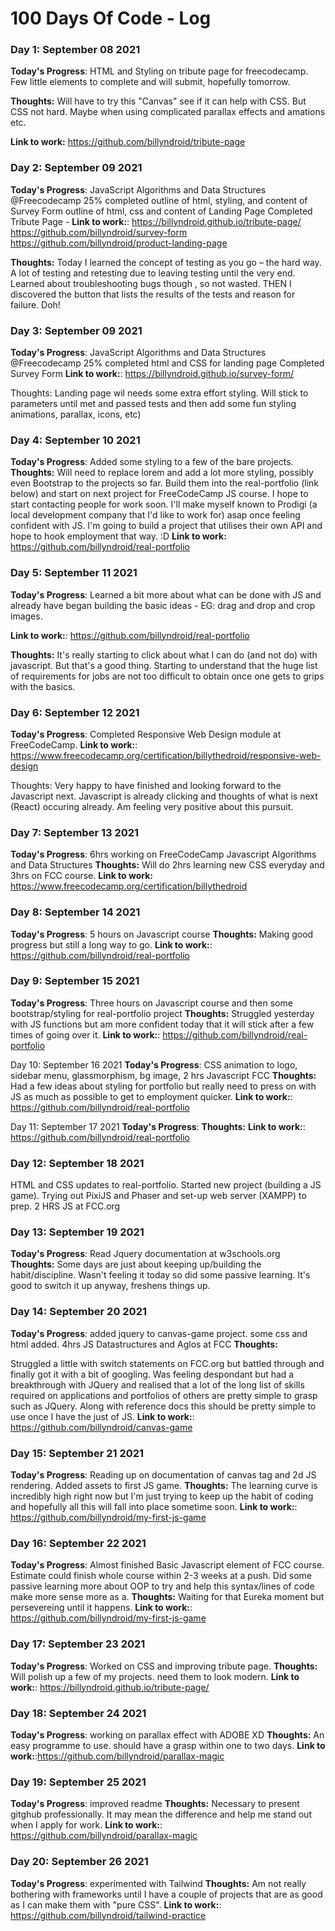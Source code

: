 # 100 Days Of Code - Log

### Day 1: September 08 2021 

**Today's Progress**: HTML and Styling on tribute page for freecodecamp. Few little elements to complete and will submit, hopefully tomorrow.

**Thoughts:** Will have to try this "Canvas" see if it can help with CSS. But CSS not hard. Maybe when using complicated parallax effects and amations etc. 

**Link to work:** https://github.com/billyndroid/tribute-page

### Day 2: September 09 2021 

**Today's Progress**: 
JavaScript Algorithms and Data Structures @Freecodecamp 25% completed
outline of html, styling, and content of Survey Form
outline of html, css and content of Landing Page
Completed Tribute Page - 
**Link to work:**: https://billyndroid.github.io/tribute-page/ https://github.com/billyndroid/survey-form https://github.com/billyndroid/product-landing-page

**Thoughts:** Today I learned the concept of testing as you go – the hard way. A lot of testing and retesting due to leaving testing until the very end. Learned about troubleshooting bugs though , so not wasted. THEN I discovered the button that lists the results of the tests and reason for failure. Doh! 

### Day 3: September 09 2021 

**Today's Progress**: 
JavaScript Algorithms and Data Structures @Freecodecamp 25% completed
html and CSS for landing page
Completed Survey Form
**Link to work:**: https://billyndroid.github.io/survey-form/

Thoughts: Landing page wil needs some extra effort styling. Will stick to parameters until met and passed tests and then add some fun styling animations, parallax, icons, etc)

### Day 4: September 10 2021 
**Today's Progress**: Added some styling to a few of the bare projects. 
**Thoughts:** Will need to replace lorem and add a lot more styling, possibly even Bootstrap to the projects so far. Build them into the real-portfolio (link below) and start on next project for FreeCodeCamp JS course. I hope to start contacting people for work soon. I'll make myself known to Prodigi (a local development company that I'd like to work for) asap once feeling confident with JS. I'm going to build a project that utilises their own API and hope to hook employment that way. :D
**Link to work:** https://github.com/billyndroid/real-portfolio 

### Day 5: September 11 2021 

**Today's Progress**: 
Learned a bit more about what can be done with JS and already have began building the basic ideas - EG: drag and drop and crop images.

**Link to work:**: https://github.com/billyndroid/real-portfolio

**Thoughts:** It's really starting to click about what I can do (and not do) with javascript. But that's a good thing. Starting to understand that the huge list of requirements for jobs are not too difficult to obtain once one gets to grips with the basics. 

### Day 6: September 12 2021 

**Today's Progress**: 
Completed Responsive Web Design module at FreeCodeCamp.
**Link to work:**: https://www.freecodecamp.org/certification/billythedroid/responsive-web-design

Thoughts: Very happy to have finished and looking forward to the Javascript next. Javascript is already clicking and thoughts of what is next (React) occuring already. Am feeling very positive about this pursuit.

### Day 7: September 13 2021 
**Today's Progress**: 6hrs working on FreeCodeCamp Javascript Algorithms and Data Structures
**Thoughts:** Will do 2hrs learning new CSS everyday and 3hrs on FCC course.
**Link to work:** https://www.freecodecamp.org/certification/billythedroid

### Day 8: September 14 2021 
**Today's Progress**: 5 hours on Javascript course
**Thoughts:** Making good progress but still a long way to go. 
**Link to work:**: https://github.com/billyndroid/real-portfolio

### Day 9: September 15 2021 
**Today's Progress**: Three hours on Javascript course and then some bootstrap/styling for real-portfolio project
**Thoughts:** Struggled yesterday with JS functions but am more confident today that it will stick after a few times of going over it. 
**Link to work:**: https://github.com/billyndroid/real-portfolio

Day 10: September 16 2021
**Today's Progress**: CSS animation to logo, sidebar menu, glassmorphism, bg image, 2 hrs Javascript FCC
**Thoughts:** Had a few ideas about styling for portfolio but really need to press on with JS as much as possible to get to employment quicker.
**Link to work:**: https://github.com/billyndroid/real-portfolio

Day 11: September 17 2021
**Today's Progress**:
**Thoughts:** 
**Link to work:**: https://github.com/billyndroid/real-portfolio

### Day 12: September 18 2021 
HTML and CSS updates to real-portfolio. Started new project (building a JS game). Trying out PixiJS and Phaser and set-up web server (XAMPP) to prep. 2 HRS JS at FCC.org
### Day 13: September 19 2021 
**Today's Progress**: 
Read Jquery documentation at w3schools.org
**Thoughts:** 
Some days are just about keeping up/building the habit/discipline. Wasn't feeling it today so did some passive learning. It's good to switch it up anyway, freshens things up.
### Day 14: September 20 2021 
**Today's Progress**: 
added jquery to canvas-game project. some css and html added. 4hrs JS Datastructures and Aglos at FCC
**Thoughts:** 

Struggled a little with switch statements on FCC.org but battled through and finally got it with a bit of googling. Was feeling despondant but had a breakthrough with JQuery and realised that a lot of the long list of skills required on applications and portfolios of others are pretty simple to grasp such as JQuery. Along with reference docs this should be pretty simple to use once I have the just of JS.
**Link to work:**: https://github.com/billyndroid/canvas-game

### Day 15: September 21 2021 
**Today's Progress**: Reading up on documentation of canvas tag and 2d JS rendering. Added assets to first JS game. 
**Thoughts:**
The learning curve is incredibly high right now but I'm just trying to keep up the habit of coding and hopefully all this will fall into place sometime soon. 
**Link to work:**: https://github.com/billyndroid/my-first-js-game

### Day 16: September 22 2021 
**Today's Progress**: Almost finished Basic Javascript element of FCC course. Estimate could finish whole course within 2-3 weeks at a push. Did some passive learning more about OOP to try and help this syntax/lines of code make more sense more as a.
**Thoughts:** Waiting for that Eureka moment but persevereing until it happens. 
**Link to work:**: https://github.com/billyndroid/my-first-js-game

### Day 17: September 23 2021 
**Today's Progress**: Worked on CSS and improving tribute page. 
**Thoughts:** Will polish up a few of my projects. need them to look modern. 
**Link to work:**: https://billyndroid.github.io/tribute-page/ 

### Day 18: September 24 2021 
**Today's Progress**: working on parallax effect with ADOBE XD
**Thoughts:** An easy programme to use. should have a grasp within one to two days.
**Link to work:**:https://github.com/billyndroid/parallax-magic

### Day 19: September 25 2021 
**Today's Progress**: improved readme
**Thoughts:** Necessary to present gitghub professionally. It may mean the difference and help me stand out when I apply for work. 
**Link to work:**: https://github.com/billyndroid/parallax-magic

### Day 20: September 26 2021 
**Today's Progress**: experimented with Tailwind
**Thoughts:** Am not really bothering with frameworks until I have a couple of projects that are as good as I can make them with "pure CSS". 
**Link to work:**: https://github.com/billyndroid/tailwind-practice
